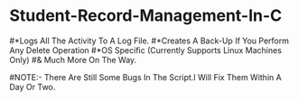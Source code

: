 # Student-Record-Management-In-C

#*Logs All The Activity To A Log File.
#*Creates A Back-Up If You Perform Any Delete Operation
#*OS Specific (Currently Supports Linux Machines Only)
#& Much More On The Way.

#NOTE:- There Are Still Some Bugs In The Script.I Will Fix Them Within A Day Or Two.
